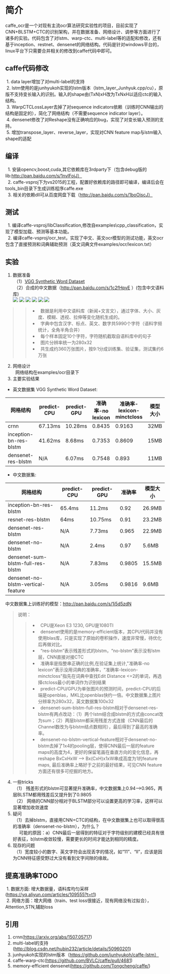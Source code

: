 # 简介
caffe_ocr是一个对现有主流ocr算法研究实验性的项目，目前实现了CNN+BLSTM+CTC的识别架构，并在数据准备、网络设计、调参等方面进行了诸多的实验。代码包含了对lstm、warp-ctc、multi-label等的适配和修改，还有基于inception、restnet、densenet的网络结构。代码是针对windows平台的，linux平台下只需要合并相关的修改到caffe代码中即可。
## caffe代码修改
  1. data layer增加了对multi-label的支持<br>
  2. lstm使用的是junhyukoh实现的lstm版本（lstm_layer_Junhyuk.cpp/cu），原版不支持变长输入的识别。输入的shape由(TxN)xH改为TxNxH以适应ctc的输入结构。<br>
  3. WarpCTCLossLayer去掉了对sequence indicators依赖（训练时CNN输出的结构是固定的），简化了网络结构（不需要sequence indicator layer）。<br>
  4. densenet修改了对Reshape没有正确响应的bug，实现了对变长输入预测的支持。<br>
  5. 增加transpose_layer、reverse_layer，实现对CNN feature map与lstm输入shape的适配<br>
## 编译
   1. 安装opencv,boost,cuda,其它依赖库在3rdparty下（包含debug版的lib:http://pan.baidu.com/s/1nvIFojJ）<br>
   2. caffe-vsproj下为vs2015的工程，配置好依赖库的路径即可编译，编译后会在tools_bin目录下生成训练程序caffe.exe<br>
   3. 相关的依赖dll可从百度网盘下载（http://pan.baidu.com/s/1boOiscJ）<br>
## 测试
   1. 编译caffe-vsproj/libClassification,修改自examples\cpp_classification，实现了模型加载、预测等基本功能。<br>
   2. 编译caffe-vsproj/ocr_test，实现了中文、英文ocr模型的测试功能，英文ocr包含了直接预测和词典辅助预测（英文词典文件examples/ocr/lexicon.txt）<br>
## 实验
1. 数据准备<br>
  （1）[VGG Synthetic Word Dataset](http://www.robots.ox.ac.uk/~vgg/data/text/)<br>
  （2）合成的中文数据（http://pan.baidu.com/s/1c2fHpvE ）(包含中文语料库)<br>
  ![](https://github.com/senlinuc/caffe_ocr/blob/master/examples/ocr/20436312_1683447152.jpg)  ![](https://github.com/senlinuc/caffe_ocr/blob/master/examples/ocr/20436328_800384098.jpg)
  ![](https://github.com/senlinuc/caffe_ocr/blob/master/examples/ocr/20436765_2556130357.jpg)  ![](https://github.com/senlinuc/caffe_ocr/blob/master/examples/ocr/20437703_937698549.jpg)
  ![](https://github.com/senlinuc/caffe_ocr/blob/master/examples/ocr/20438234_4066860539.jpg)  ![](https://github.com/senlinuc/caffe_ocr/blob/master/examples/ocr/20440484_2127180630.jpg)
>>*   数据是利用中文语料库（新闻+文言文），通过字体、大小、灰度、模糊、透视、拉伸等变化随机生成的。<br>
>>*   字典中包含汉字、标点、英文、数字共5990个字符（语料字频统计，全角半角合并）<br>
>>*   每个样本固定10个字符，字符随机截取自语料库中的句子<br>
>>*   图片分辨率统一为280x32<br>
>>*   共生成约360万张图片，按9:1分成训练集、验证集，测试集约6万张<br>

2. 网络设计<br>
   网络结构在examples/ocr目录下<br>
3. 主要实验结果<br>

* 英文数据集 VGG Synthetic Word Dataset:

| 网格结构 | predict-CPU | predict-GPU | 准确率-no lexicon | 准确率-lexicon-minctcloss | 模型大小 |
| ---------- | -----------| ---------- | ---------- | -----------| -----------|
| crnn | 67.13ms | 10.28ms | 0.8435 | 0.9163 | 32MB |
| inception-bn-res-blstm | 41.62ms | 8.68ms | 0.7353 | 0.8609 | 15MB |
| densenet-res-blstm	| N/A	| 6.07ms	| 0.7548	| 0.893 | 11MB| 

* 中文数据集:

| 网格结构 | predict-CPU | predict-GPU | 准确率 | 模型大小 |
| ---------- | -----------| ---------- | -----------| -----------|
| inception-bn-res-blstm | 65.4ms | 11.2ms | 0.92 | 26.9MB |
| resnet-res-blstm	| 64ms	| 10.75ms	| 0.91	| 23.2MB| 
| densenet-res-blstm	| N/A	| 7.73ms	| 0.965	| 22.9MB| 
| densenet-no-blstm	| N/A	| 2.4ms	| 0.97	| 5.6MB| 
|densenet-sum-blstm-full-res-blstm|N/A|7.83ms|0.9805|15.5MB|
|densenet-no-blstm-vertical-feature|N/A|3.05ms|0.9816|9.6MB|

中文数据集上训练好的模型：http://pan.baidu.com/s/1i5d5zdN
>说明：<br>
>>*   CPU是Xeon E3 1230, GPU是1080TI<br>
>>*   densenet使用的是memory-efficient版本，其CPU代码并没有使用blas库，只是实现了原始的卷积操作，速度非常慢，待优化后再做对比。<br>
>>*   “res-blstm”表示残差形式的blstm，“no-blstm”表示没有lstm层，CNN直接对接CTC<br>
>>*   准确率是指整串正确的比例,在验证集上统计,"准确率-no lexicon"表示没用词典的准确率，"准确率-lexicon-minctcloss"指先在词典中查找Edit Distance <=2的单词，再选择ctcloss最小的单词作为识别结果<br>
>>*   predict-CPU/GPU为单张图片的预测时间，predict-CPU的后端是openblas，MKL比openblas快约一倍。中文数据集上图片分辨率为280x32，英文数据集100x32
>>*   densenet-sum-blstm-full-res-blstm相对于densenet-res-blstm有两点改动：（1）两个lstm结合成blstm的方式由concat改为sum；（2）两层blstm都采用残差方式连接（CNN最后的Channel数改为与blstm结点数相同），最后得到了最高的准确率。
>>*   densenet-no-blstm-vertical-feature相对于densenet-no-blstm去掉了1x4的pooling层，使得CNN最后一层的feature maps的高度为4，更好的保留笔画在垂直方向的变化信息，再reshape BxCxHxW --> Bx(CxH)x1xW串成高度为1的feature maps, 最后准确率上略好于之前的最好结果，可见CNN feature方面还有很多可挖掘的地方。
4. 一些tricks<br>
  （1） 残差形式的blstm可显著提升准确率，中文数据集上0.94-->0.965，两层BLSTM都用残差后又提升到了0.9805<br>
  （2） 网络的CNN部分相对于BLSTM部分可以设置更高的学习率，这样可以显著增加收敛速度<br>
5. 疑问<br>
  （1）去掉blstm，直接用CNN+CTC的结构，在中文数据集上也可以取得很高的准确率（densenet-no-blstm），为什么？<br>
      可能的原因：a）CNN最后一层得到的特征对于字符级别的建模已经具有很好表征，b)lstm收敛较慢，需要更长的时间才能达到相同的精度。<br>
6. 现存的问题<br>
  （1）宽度较小的数字、英文字符会出现丢字的情况，如“11”、“ll”，应该是因为CNN特征感受野过大没有看到文字间隙的缘故。<br>
## 提高准确率TODO
  1. 数据方面: 增大数据量，语料库均匀采样(https://yq.aliyun.com/articles/109555?t=t1)<br>
  2. 网络方面：增大网络（train、test loss很接近，现有网络没有过拟合），Attention,STN,辅助loss<br>
## 引用
  1. crnn(https://arxiv.org/abs/1507.05717)<br> 
  2. multi-label的支持(http://blog.csdn.net/hubin232/article/details/50960201)<br>
  3. junhyukoh实现的lstm版本（https://github.com/junhyukoh/caffe-lstm）<br>
  4. caffe-warp-ctc(https://github.com/BVLC/caffe/pull/4681)<br>
  5. memory-efficient densenet(https://github.com/Tongcheng/caffe/)<br>
 

